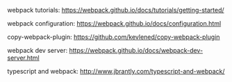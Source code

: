 
webpack tutorials: https://webpack.github.io/docs/tutorials/getting-started/

webpack configuration: https://webpack.github.io/docs/configuration.html

copy-webpack-plugin: https://github.com/kevlened/copy-webpack-plugin

webpack dev server: https://webpack.github.io/docs/webpack-dev-server.html

typescript and webpack: http://www.jbrantly.com/typescript-and-webpack/
